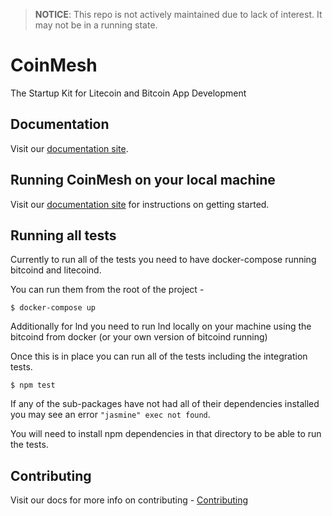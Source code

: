 > **NOTICE**: This repo is not actively maintained due to lack of interest.  It may not be in a running state.

# CoinMesh

The Startup Kit for Litecoin and Bitcoin App Development

## Documentation

Visit our [documentation site](https://coinmesh.com/docs).

## Running CoinMesh on your local machine

Visit our [documentation site](https://coinmesh.com/docs/#/getting-started) for instructions on getting started.

## Running all tests

Currently to run all of the tests you need to have docker-compose running bitcoind and litecoind.

You can run them from the root of the project -

```
$ docker-compose up
```

Additionally for lnd you need to run lnd locally on your machine using the bitcoind from docker (or your own version of bitcoind running)

Once this is in place you can run all of the tests including the integration tests.

```
$ npm test
```

If any of the sub-packages have not had all of their dependencies installed you may see an error `"jasmine" exec not found`.

You will need to install npm dependencies in that directory to be able to run the tests.

## Contributing

Visit our docs for more info on contributing - [Contributing](https://coinmesh.com/docs/#/contributing)
